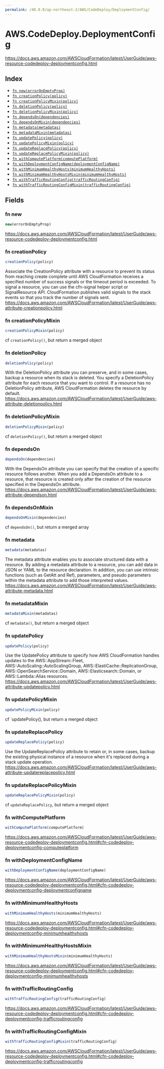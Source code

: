 ```yaml
---
permalink: /48.0.0/ap-northeast-2/AWS/CodeDeploy/DeploymentConfig/
---
```


# AWS.CodeDeploy.DeploymentConfig

https://docs.aws.amazon.com/AWSCloudFormation/latest/UserGuide/aws-resource-codedeploy-deploymentconfig.html

## Index

* [`fn new(errorOnEmptyProp)`](#fn-new)
* [`fn creationPolicy(policy)`](#fn-creationpolicy)
* [`fn creationPolicyMixin(policy)`](#fn-creationpolicymixin)
* [`fn deletionPolicy(policy)`](#fn-deletionpolicy)
* [`fn deletionPolicyMixin(policy)`](#fn-deletionpolicymixin)
* [`fn dependsOn(dependencies)`](#fn-dependson)
* [`fn dependsOnMixin(dependencies)`](#fn-dependsonmixin)
* [`fn metadata(metadatas)`](#fn-metadata)
* [`fn metadataMixin(metadatas)`](#fn-metadatamixin)
* [`fn updatePolicy(policy)`](#fn-updatepolicy)
* [`fn updatePolicyMixin(policy)`](#fn-updatepolicymixin)
* [`fn updateReplacePolicy(policy)`](#fn-updatereplacepolicy)
* [`fn updateReplacePolicyMixin(policy)`](#fn-updatereplacepolicymixin)
* [`fn withComputePlatform(computePlatform)`](#fn-withcomputeplatform)
* [`fn withDeploymentConfigName(deploymentConfigName)`](#fn-withdeploymentconfigname)
* [`fn withMinimumHealthyHosts(minimumHealthyHosts)`](#fn-withminimumhealthyhosts)
* [`fn withMinimumHealthyHostsMixin(minimumHealthyHosts)`](#fn-withminimumhealthyhostsmixin)
* [`fn withTrafficRoutingConfig(trafficRoutingConfig)`](#fn-withtrafficroutingconfig)
* [`fn withTrafficRoutingConfigMixin(trafficRoutingConfig)`](#fn-withtrafficroutingconfigmixin)

## Fields

### fn new

```ts
new(errorOnEmptyProp)
```

https://docs.aws.amazon.com/AWSCloudFormation/latest/UserGuide/aws-resource-codedeploy-deploymentconfig.html

### fn creationPolicy

```ts
creationPolicy(policy)
```

Associate the CreationPolicy attribute with a resource to prevent its status from reaching create complete until AWS CloudFormation receives a specified number of success signals or the timeout period is exceeded. To signal a resource, you can use the cfn-signal helper script or SignalResource API. CloudFormation publishes valid signals to the stack events so that you track the number of signals sent. 
https://docs.aws.amazon.com/AWSCloudFormation/latest/UserGuide/aws-attribute-creationpolicy.html

### fn creationPolicyMixin

```ts
creationPolicyMixin(policy)
```

cf `creationPolicy()`, but return a merged object

### fn deletionPolicy

```ts
deletionPolicy(policy)
```

With the DeletionPolicy attribute you can preserve, and in some cases, backup a resource when its stack is deleted. You specify a DeletionPolicy attribute for each resource that you want to control. If a resource has no DeletionPolicy attribute, AWS CloudFormation deletes the resource by default. 
https://docs.aws.amazon.com/AWSCloudFormation/latest/UserGuide/aws-attribute-deletionpolicy.html

### fn deletionPolicyMixin

```ts
deletionPolicyMixin(policy)
```

cf `deletionPolicy()`, but return a merged object

### fn dependsOn

```ts
dependsOn(dependencies)
```

With the DependsOn attribute you can specify that the creation of a specific resource follows another. When you add a DependsOn attribute to a resource, that resource is created only after the creation of the resource specified in the DependsOn attribute. 
https://docs.aws.amazon.com/AWSCloudFormation/latest/UserGuide/aws-attribute-dependson.html

### fn dependsOnMixin

```ts
dependsOnMixin(dependencies)
```

cf `dependsOn()`, but return a merged array

### fn metadata

```ts
metadata(metadatas)
```

The metadata attribute enables you to associate structured data with a resource. By adding a metadata attribute to a resource, you can add data in JSON or YAML to the resource declaration. In addition, you can use intrinsic functions (such as GetAtt and Ref), parameters, and pseudo parameters within the metadata attribute to add those interpreted values. 
https://docs.aws.amazon.com/AWSCloudFormation/latest/UserGuide/aws-attribute-metadata.html

### fn metadataMixin

```ts
metadataMixin(metadatas)
```

cf `metadata()`, but return a merged object

### fn updatePolicy

```ts
updatePolicy(policy)
```

Use the UpdatePolicy attribute to specify how AWS CloudFormation handles updates to the AWS::AppStream::Fleet, AWS::AutoScaling::AutoScalingGroup, AWS::ElastiCache::ReplicationGroup, AWS::OpenSearchService::Domain, AWS::Elasticsearch::Domain, or AWS::Lambda::Alias resources. 
https://docs.aws.amazon.com/AWSCloudFormation/latest/UserGuide/aws-attribute-updatepolicy.html

### fn updatePolicyMixin

```ts
updatePolicyMixin(policy)
```

cf `updatePolicy(), but return a merged object

### fn updateReplacePolicy

```ts
updateReplacePolicy(policy)
```

Use the UpdateReplacePolicy attribute to retain or, in some cases, backup the existing physical instance of a resource when it's replaced during a stack update operation. 
https://docs.aws.amazon.com/AWSCloudFormation/latest/UserGuide/aws-attribute-updatereplacepolicy.html

### fn updateReplacePolicyMixin

```ts
updateReplacePolicyMixin(policy)
```

cf `updateReplacePolicy`, but return a merged object

### fn withComputePlatform

```ts
withComputePlatform(computePlatform)
```

https://docs.aws.amazon.com/AWSCloudFormation/latest/UserGuide/aws-resource-codedeploy-deploymentconfig.html#cfn-codedeploy-deploymentconfig-computeplatform

### fn withDeploymentConfigName

```ts
withDeploymentConfigName(deploymentConfigName)
```

https://docs.aws.amazon.com/AWSCloudFormation/latest/UserGuide/aws-resource-codedeploy-deploymentconfig.html#cfn-codedeploy-deploymentconfig-deploymentconfigname

### fn withMinimumHealthyHosts

```ts
withMinimumHealthyHosts(minimumHealthyHosts)
```

https://docs.aws.amazon.com/AWSCloudFormation/latest/UserGuide/aws-resource-codedeploy-deploymentconfig.html#cfn-codedeploy-deploymentconfig-minimumhealthyhosts

### fn withMinimumHealthyHostsMixin

```ts
withMinimumHealthyHostsMixin(minimumHealthyHosts)
```

https://docs.aws.amazon.com/AWSCloudFormation/latest/UserGuide/aws-resource-codedeploy-deploymentconfig.html#cfn-codedeploy-deploymentconfig-minimumhealthyhosts

### fn withTrafficRoutingConfig

```ts
withTrafficRoutingConfig(trafficRoutingConfig)
```

https://docs.aws.amazon.com/AWSCloudFormation/latest/UserGuide/aws-resource-codedeploy-deploymentconfig.html#cfn-codedeploy-deploymentconfig-trafficroutingconfig

### fn withTrafficRoutingConfigMixin

```ts
withTrafficRoutingConfigMixin(trafficRoutingConfig)
```

https://docs.aws.amazon.com/AWSCloudFormation/latest/UserGuide/aws-resource-codedeploy-deploymentconfig.html#cfn-codedeploy-deploymentconfig-trafficroutingconfig